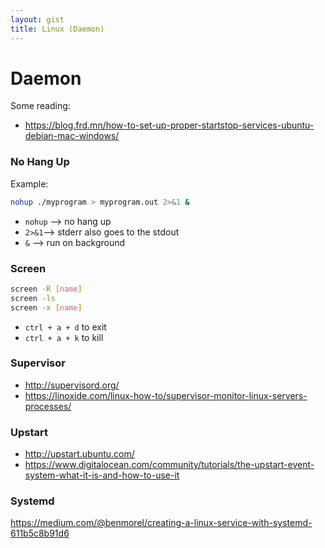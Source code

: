 ```yaml
---
layout: gist
title: Linux (Daemon)
---
```


# Daemon

Some reading:
- <https://blog.frd.mn/how-to-set-up-proper-startstop-services-ubuntu-debian-mac-windows/>

### No Hang Up

Example:
```bash
nohup ./myprogram > myprogram.out 2>&1 &
```
- `nohup` --> no hang up  
- `2>&1`--> stderr also goes to the stdout  
- `&` --> run on background  


### Screen

```sh
screen -R [name]
screen -ls
screen -x [name]
```

- `ctrl + a + d` to exit
- `ctrl + a + k` to kill

### Supervisor

- <http://supervisord.org/>
- <https://linoxide.com/linux-how-to/supervisor-monitor-linux-servers-processes/>


### Upstart

- <http://upstart.ubuntu.com/>
- <https://www.digitalocean.com/community/tutorials/the-upstart-event-system-what-it-is-and-how-to-use-it>

### Systemd

<https://medium.com/@benmorel/creating-a-linux-service-with-systemd-611b5c8b91d6>